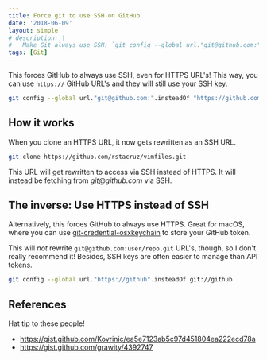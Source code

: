 ```yaml
---
title: Force git to use SSH on GitHub
date: '2018-06-09'
layout: simple
# description: |
#   Make Git always use SSH: `git config --global url."git@github.com:".insteadOf "https://github.com/"`
tags: [Git]
---
```


This forces GitHub to always use SSH, even for HTTPS URL's! This way, you can use `https://` GitHub URL's and they will still use your SSH key.

```bash
git config --global url."git@github.com:".insteadOf "https://github.com/"
```

## How it works

When you clone an HTTPS URL, it now gets rewritten as an SSH URL.

```bash
git clone https://github.com/rstacruz/vimfiles.git
```

This URL will get rewritten to access via SSH instead of HTTPS. It will instead be fetching from _git@github.com_ via SSH.

## The inverse: Use HTTPS instead of SSH

Alternatively, this forces GitHub to always use HTTPS. Great for macOS, where you can use [git-credential-osxkeychain](https://help.github.com/articles/updating-credentials-from-the-osx-keychain/) to store your GitHub token.

This will _not_ rewrite `git@github.com:user/repo.git` URL's, though, so I don't really recommend it! Besides, SSH keys are often easier to manage than API tokens.

```bash
git config --global url."https://github".insteadOf git://github
```

## References

Hat tip to these people!

- <https://gist.github.com/Kovrinic/ea5e7123ab5c97d451804ea222ecd78a>
- <https://gist.github.com/grawity/4392747>
